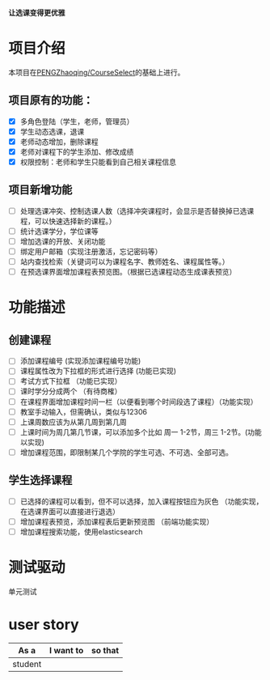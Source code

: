 **让选课变得更优雅**

# 项目介绍
本项目在[PENGZhaoqing/CourseSelect](https://github.com/PENGZhaoqing/CourseSelect)的基础上进行。

## 项目原有的功能：

- [x] 多角色登陆（学生，老师，管理员）
- [x] 学生动态选课，退课
- [x] 老师动态增加，删除课程
- [x] 老师对课程下的学生添加、修改成绩
- [x] 权限控制：老师和学生只能看到自己相关课程信息

## 项目新增功能
- [ ] 处理选课冲突、控制选课人数（选择冲突课程时，会显示是否替换掉已选课程，可以快速选择新的课程。）
- [ ] 统计选课学分，学位课等
- [ ] 增加选课的开放、关闭功能
- [ ] 绑定用户邮箱（实现注册激活，忘记密码等）
- [ ] 站内查找检索（关键词可以为课程名字、教师姓名、课程属性等。）
- [ ] 在预选课界面增加课程表预览图。（根据已选课程动态生成课表预览）

# 功能描述
## 创建课程
- [ ] 添加课程编号                                  (实现添加课程编号功能)
- [ ] 课程属性改为下拉框的形式进行选择                  (功能已实现)
- [ ] 考试方式下拉框                                 （功能已实现）
- [ ] 课时学分分成两个                                （有待商榷）
- [ ] 在课程界面增加课程时间一栏（以便看到哪个时间段选了课程）（功能实现）
- [ ] 教室手动输入，但需确认，类似与12306
- [ ] 上课周数应该为从第几周到第几周
- [ ] 上课时间为周几第几节课，可以添加多个比如 周一 1-2节，周三 1-2节。(功能以实现)
- [ ] 增加课程范围，即限制某几个学院的学生可选、不可选、全部可选。

## 学生选择课程
- [ ] 已选择的课程可以看到，但不可以选择，加入课程按钮应为灰色 （功能实现，在选课界面可以直接进行退选）
- [ ] 增加课程表预览，添加课程表后更新预览图  （前端功能实现）
- [ ] 增加课程搜索功能，使用elasticsearch

# 测试驱动
单元测试

# user story

| As a | I want to | so that |
|  -   |     -     |    -    |
| student |  | |